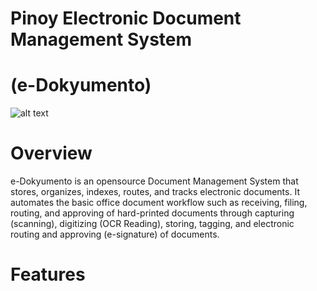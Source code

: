 # Pinoy Electronic Document Management System 
# (e-Dokyumento) 
![alt text](https://github.com/nelsonmaligro/e-Dokyumento/blob/master/public/images/edokyu.png)
# Overview
e-Dokyumento is an opensource Document Management System that stores, organizes, indexes, routes, and tracks
electronic documents. It automates the basic office document workflow such as receiving, filing, routing, and approving
of hard-printed documents through capturing (scanning), digitizing (OCR Reading), storing, tagging, and electronic routing 
and approving (e-signature) of documents. 

# Features
